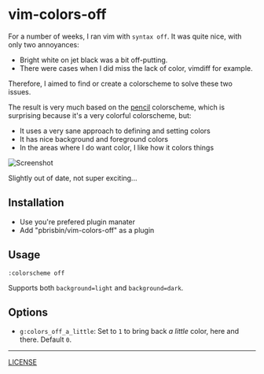# vim-colors-off

For a number of weeks, I ran vim with `syntax off`. It was quite nice, 
with only two annoyances:

- Bright white on jet black was a bit off-putting.
- There were cases when I did miss the lack of color, vimdiff for 
  example.

Therefore, I aimed to find or create a colorscheme to solve these two 
issues.

The result is very much based on the [pencil][] colorscheme, which is 
surprising because it's a very colorful colorscheme, but:

- It uses a very sane approach to defining and setting colors
- It has nice background and foreground colors
- In the areas where I do want color, I like how it colors things

[pencil]: https://github.com/reedes/vim-colors-pencil

![Screenshot](shot.png)

Slightly out of date, not super exciting...

## Installation

- Use you're prefered plugin manater
- Add "pbrisbin/vim-colors-off" as a plugin

## Usage

```
:colorscheme off
```

Supports both `background=light` and `background=dark`.

## Options

- `g:colors_off_a_little`: Set to `1` to bring back _a little_ color, here and there. Default `0`.

---

[LICENSE](./LICENSE)
